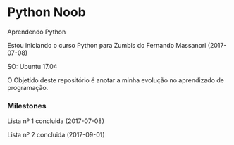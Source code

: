 # Python Noob
Aprendendo Python

Estou iniciando o curso Python para Zumbis do Fernando Massanori (2017-07-08)

SO: Ubuntu 17.04

O Objetido deste repositório é anotar a minha evolução no aprendizado de programação.

### Milestones
Lista nº 1 concluida (2017-07-08)

Lista nº 2 concluida (2017-09-01)


